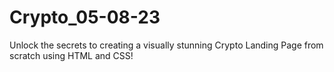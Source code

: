 # Crypto_05-08-23
Unlock the secrets to creating a visually stunning Crypto Landing Page from scratch using HTML and CSS!
